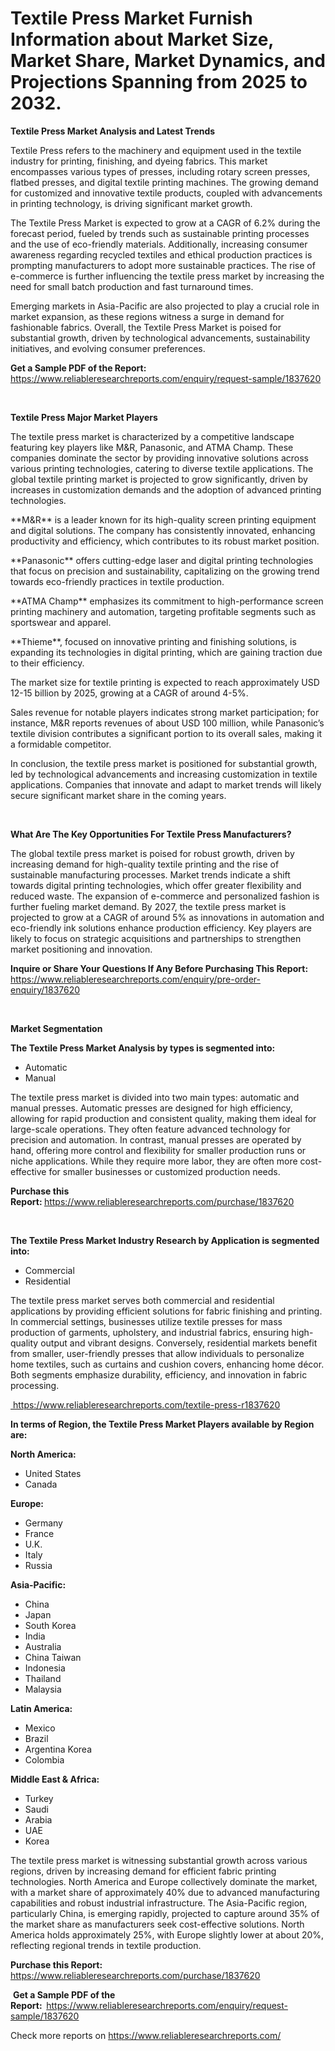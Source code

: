<p><h1>Textile Press Market Furnish Information about Market Size, Market Share, Market Dynamics, and Projections Spanning from 2025 to 2032.</h1></p><p><strong>Textile Press Market Analysis and Latest Trends</strong></p>
<p><p>Textile Press refers to the machinery and equipment used in the textile industry for printing, finishing, and dyeing fabrics. This market encompasses various types of presses, including rotary screen presses, flatbed presses, and digital textile printing machines. The growing demand for customized and innovative textile products, coupled with advancements in printing technology, is driving significant market growth.</p><p>The Textile Press Market is expected to grow at a CAGR of 6.2% during the forecast period, fueled by trends such as sustainable printing processes and the use of eco-friendly materials. Additionally, increasing consumer awareness regarding recycled textiles and ethical production practices is prompting manufacturers to adopt more sustainable practices. The rise of e-commerce is further influencing the textile press market by increasing the need for small batch production and fast turnaround times. </p><p>Emerging markets in Asia-Pacific are also projected to play a crucial role in market expansion, as these regions witness a surge in demand for fashionable fabrics. Overall, the Textile Press Market is poised for substantial growth, driven by technological advancements, sustainability initiatives, and evolving consumer preferences.</p></p>
<p><strong>Get a Sample PDF of the Report:&nbsp;</strong> <a href="https://www.reliableresearchreports.com/enquiry/request-sample/1837620?utm_campaign=2296&utm_medium=2&utm_source=Github&utm_content=ia&utm_term=11042025&utm_id=textile-press">https://www.reliableresearchreports.com/enquiry/request-sample/1837620</a></p>
<p>&nbsp;</p>
<p><strong>Textile Press Major Market Players</strong></p>
<p><p>The textile press market is characterized by a competitive landscape featuring key players like M&R, Panasonic, and ATMA Champ. These companies dominate the sector by providing innovative solutions across various printing technologies, catering to diverse textile applications. The global textile printing market is projected to grow significantly, driven by increases in customization demands and the adoption of advanced printing technologies.</p><p>**M&R** is a leader known for its high-quality screen printing equipment and digital solutions. The company has consistently innovated, enhancing productivity and efficiency, which contributes to its robust market position. </p><p>**Panasonic** offers cutting-edge laser and digital printing technologies that focus on precision and sustainability, capitalizing on the growing trend towards eco-friendly practices in textile production. </p><p>**ATMA Champ** emphasizes its commitment to high-performance screen printing machinery and automation, targeting profitable segments such as sportswear and apparel. </p><p>**Thieme**, focused on innovative printing and finishing solutions, is expanding its technologies in digital printing, which are gaining traction due to their efficiency.</p><p>The market size for textile printing is expected to reach approximately USD 12-15 billion by 2025, growing at a CAGR of around 4-5%. </p><p>Sales revenue for notable players indicates strong market participation; for instance, M&R reports revenues of about USD 100 million, while Panasonic’s textile division contributes a significant portion to its overall sales, making it a formidable competitor. </p><p>In conclusion, the textile press market is positioned for substantial growth, led by technological advancements and increasing customization in textile applications. Companies that innovate and adapt to market trends will likely secure significant market share in the coming years.</p></p>
<p>&nbsp;</p>
<p><strong>What Are The Key Opportunities For Textile Press Manufacturers?</strong></p>
<p><p>The global textile press market is poised for robust growth, driven by increasing demand for high-quality textile printing and the rise of sustainable manufacturing processes. Market trends indicate a shift towards digital printing technologies, which offer greater flexibility and reduced waste. The expansion of e-commerce and personalized fashion is further fueling market demand. By 2027, the textile press market is projected to grow at a CAGR of around 5% as innovations in automation and eco-friendly ink solutions enhance production efficiency. Key players are likely to focus on strategic acquisitions and partnerships to strengthen market positioning and innovation.</p></p>
<p><strong>Inquire or Share Your Questions If Any Before Purchasing This Report:</strong> <a href="https://www.reliableresearchreports.com/enquiry/pre-order-enquiry/1837620?utm_campaign=2296&utm_medium=2&utm_source=Github&utm_content=ia&utm_term=11042025&utm_id=textile-press">https://www.reliableresearchreports.com/enquiry/pre-order-enquiry/1837620</a></p>
<p>&nbsp;</p>
<p><strong>Market Segmentation</strong></p>
<p><strong>The Textile Press Market Analysis by types is segmented into:</strong></p>
<p><ul><li>Automatic</li><li>Manual</li></ul></p>
<p><p>The textile press market is divided into two main types: automatic and manual presses. Automatic presses are designed for high efficiency, allowing for rapid production and consistent quality, making them ideal for large-scale operations. They often feature advanced technology for precision and automation. In contrast, manual presses are operated by hand, offering more control and flexibility for smaller production runs or niche applications. While they require more labor, they are often more cost-effective for smaller businesses or customized production needs.</p></p>
<p><strong>Purchase this Report:&nbsp;</strong><a href="https://www.reliableresearchreports.com/purchase/1837620?utm_campaign=2296&utm_medium=2&utm_source=Github&utm_content=ia&utm_term=11042025&utm_id=textile-press">https://www.reliableresearchreports.com/purchase/1837620</a></p>
<p>&nbsp;</p>
<p><strong>The Textile Press Market Industry Research by Application is segmented into:</strong></p>
<p><ul><li>Commercial</li><li>Residential</li></ul></p>
<p><p>The textile press market serves both commercial and residential applications by providing efficient solutions for fabric finishing and printing. In commercial settings, businesses utilize textile presses for mass production of garments, upholstery, and industrial fabrics, ensuring high-quality output and vibrant designs. Conversely, residential markets benefit from smaller, user-friendly presses that allow individuals to personalize home textiles, such as curtains and cushion covers, enhancing home décor. Both segments emphasize durability, efficiency, and innovation in fabric processing.</p></p>
<p><a href="https://www.reliableresearchreports.com/textile-press-r1837620?utm_campaign=2296&utm_medium=2&utm_source=Github&utm_content=ia&utm_term=11042025&utm_id=textile-press">&nbsp;https://www.reliableresearchreports.com/textile-press-r1837620</a></p>
<p><strong>In terms of Region, the Textile Press Market Players available by Region are:</strong></p>
<p>
    <p> <strong> North America: </strong>
        <ul>
            <li>United States</li>
            <li>Canada</li>
        </ul>
        </p> 
    <p> <strong> Europe: </strong>
        <ul>
            <li>Germany</li>
            <li>France</li>
            <li>U.K.</li>
            <li>Italy</li>
            <li>Russia</li>
        </ul>
        </p> 
    <p> <strong> Asia-Pacific: </strong>
        <ul>
            <li>China</li>
            <li>Japan</li>
            <li>South Korea</li>
            <li>India</li>
            <li>Australia</li>
            <li>China Taiwan</li>
            <li>Indonesia</li>
            <li>Thailand</li>
            <li>Malaysia</li>
        </ul>
        </p> 
    <p> <strong> Latin America: </strong>
        <ul>
            <li>Mexico</li>
            <li>Brazil</li>
            <li>Argentina Korea</li>
            <li>Colombia</li>
        </ul>
        </p> 
    <p> <strong> Middle East & Africa: </strong>
        <ul>
            <li>Turkey</li>
            <li>Saudi</li>
            <li>Arabia</li>
            <li>UAE</li>
            <li>Korea</li>
        </ul>
    </p>
    </p>
<p><p>The textile press market is witnessing substantial growth across various regions, driven by increasing demand for efficient fabric printing technologies. North America and Europe collectively dominate the market, with a market share of approximately 40% due to advanced manufacturing capabilities and robust industrial infrastructure. The Asia-Pacific region, particularly China, is emerging rapidly, projected to capture around 35% of the market share as manufacturers seek cost-effective solutions. North America holds approximately 25%, with Europe slightly lower at about 20%, reflecting regional trends in textile production.</p></p>
<p><strong>Purchase this Report: </strong><a href="https://www.reliableresearchreports.com/purchase/1837620?utm_campaign=2296&utm_medium=2&utm_source=Github&utm_content=ia&utm_term=11042025&utm_id=textile-press">https://www.reliableresearchreports.com/purchase/1837620</a></p>
<p>&nbsp;<strong>Get a Sample PDF of the Report:&nbsp;&nbsp;</strong><a href="https://www.reliableresearchreports.com/enquiry/request-sample/1837620?utm_campaign=2296&utm_medium=2&utm_source=Github&utm_content=ia&utm_term=11042025&utm_id=textile-press">https://www.reliableresearchreports.com/enquiry/request-sample/1837620</a></p>
<p><strong></strong></p>
<p>Check more reports on <a href="https://www.reliableresearchreports.com/?utm_campaign=2296&utm_medium=2&utm_source=Github&utm_content=ia&utm_term=11042025&utm_id=textile-press">https://www.reliableresearchreports.com/</a></p>